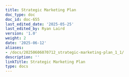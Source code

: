 ```yaml
---
title: Strategic Marketing Plan
doc_type: doc
doc_id: doc-655
last_edited_date: '2025-05-25'
last_edited_by: Ryan Laird
version: '1.0'
weight: 2
date: '2025-06-12'
aliases:
- /docs/20250606070712_strategic-marketing-plan_1_1/
description: ''
linkTitle: Strategic Marketing Plan
type: docs
---
```


